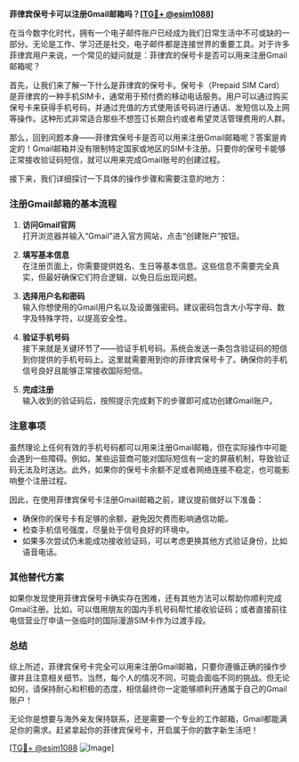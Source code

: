 **菲律宾保号卡可以注册Gmail邮箱吗？[[TG💪+ @esim1088](https://t.me/s/esim1088)]**

在当今数字化时代，拥有一个电子邮件账户已经成为我们日常生活中不可或缺的一部分。无论是工作、学习还是社交，电子邮件都是连接世界的重要工具。对于许多菲律宾用户来说，一个常见的疑问就是：菲律宾的保号卡是否可以用来注册Gmail邮箱呢？

首先，让我们来了解一下什么是菲律宾的保号卡。保号卡（Prepaid SIM Card）是菲律宾的一种手机SIM卡，通常用于预付费的移动电话服务。用户可以通过购买保号卡来获得手机号码，并通过充值的方式使用该号码进行通话、发短信以及上网等操作。这种形式非常适合那些不想签订长期合约或者希望灵活管理费用的人群。

那么，回到问题本身——菲律宾保号卡是否可以用来注册Gmail邮箱呢？答案是肯定的！Gmail邮箱并没有限制特定国家或地区的SIM卡注册。只要你的保号卡能够正常接收验证码短信，就可以用来完成Gmail账号的创建过程。

接下来，我们详细探讨一下具体的操作步骤和需要注意的地方：

### 注册Gmail邮箱的基本流程

1. **访问Gmail官网**  
   打开浏览器并输入“Gmail”进入官方网站，点击“创建账户”按钮。

2. **填写基本信息**  
   在注册页面上，你需要提供姓名、生日等基本信息。这些信息不需要完全真实，但最好确保它们符合逻辑，以免日后出现问题。

3. **选择用户名和密码**  
   输入你想使用的Gmail用户名以及设置强密码。建议密码包含大小写字母、数字及特殊字符，以提高安全性。

4. **验证手机号码**  
   接下来就是关键环节了——验证手机号码。系统会发送一条包含验证码的短信到你提供的手机号码上。这里就需要用到你的菲律宾保号卡了。确保你的手机信号良好且能够正常接收国际短信。

5. **完成注册**  
   输入收到的验证码后，按照提示完成剩下的步骤即可成功创建Gmail账户。

### 注意事项

虽然理论上任何有效的手机号码都可以用来注册Gmail邮箱，但在实际操作中可能会遇到一些障碍。例如，某些运营商可能对国际短信有一定的屏蔽机制，导致验证码无法及时送达。此外，如果你的保号卡余额不足或者网络连接不稳定，也可能影响整个注册过程。

因此，在使用菲律宾保号卡注册Gmail邮箱之前，建议提前做好以下准备：
- 确保你的保号卡有足够的余额，避免因欠费而影响通信功能。
- 检查手机信号强度，尽量处于信号良好的环境中。
- 如果多次尝试仍未能成功接收验证码，可以考虑更换其他方式验证身份，比如语音电话。

### 其他替代方案

如果你发现使用菲律宾保号卡确实存在困难，还有其他方法可以帮助你顺利完成Gmail注册。比如，可以借用朋友的国内手机号码帮忙接收验证码；或者直接前往电信营业厅申请一张临时的国际漫游SIM卡作为过渡手段。

### 总结

综上所述，菲律宾保号卡完全可以用来注册Gmail邮箱，只要你遵循正确的操作步骤并且注意相关细节。当然，每个人的情况不同，可能会面临不同的挑战。但无论如何，请保持耐心和积极的态度，相信最终你一定能够顺利开通属于自己的Gmail账户！

无论你是想要与海外亲友保持联系，还是需要一个专业的工作邮箱，Gmail都能满足你的需求。赶紧拿起你的菲律宾保号卡，开启属于你的数字新生活吧！

[[TG💪+ @esim1088](https://t.me/s/esim1088) ![Image](https://i.postimg.cc/4NQfJmqS/Snipaste-2025-05-13-00-14-12.png)]